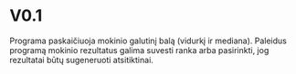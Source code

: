 # V0.1
Programa paskaičiuoja mokinio galutinį balą (vidurkį ir mediana). Paleidus programą mokinio rezultatus galima suvesti ranka arba pasirinkti, jog rezultatai būtų sugeneruoti atsitiktinai.
